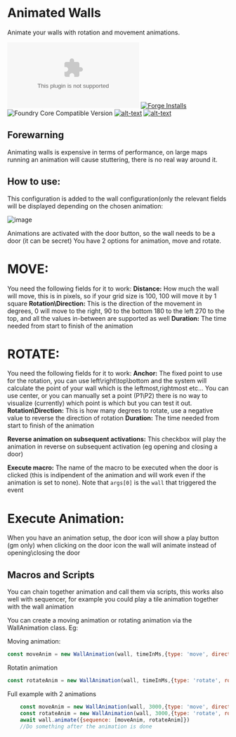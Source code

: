 # Animated Walls
Animate your walls with rotation and movement animations.

![Latest Release Download Count](https://img.shields.io/github/downloads/theripper93/animated-walls/latest/module.zip?color=2b82fc&label=DOWNLOADS&style=for-the-badge) [![Forge Installs](https://img.shields.io/badge/dynamic/json?label=Forge%20Installs&query=package.installs&suffix=%25&url=https%3A%2F%2Fforge-vtt.com%2Fapi%2Fbazaar%2Fpackage%2Fanimated-walls&colorB=03ff1c&style=for-the-badge)](https://forge-vtt.com/bazaar#package=animated-walls) ![Foundry Core Compatible Version](https://img.shields.io/badge/dynamic/json.svg?url=https%3A%2F%2Fraw.githubusercontent.com%2Ftheripper93%2Fanimated-walls%2Fmain%2Fmodule.json&label=Foundry%20Version&query=$.compatibleCoreVersion&colorB=orange&style=for-the-badge) [![alt-text](https://img.shields.io/badge/-Patreon-%23ff424d?style=for-the-badge)](https://www.patreon.com/theripper93) [![alt-text](https://img.shields.io/badge/-Discord-%235662f6?style=for-the-badge)](https://discord.gg/F53gBjR97G)

## Forewarning

Animating walls is expensive in terms of performance, on large maps running an animation will cause stuttering, there is no real way around it.

## How to use:

This configuration is added to the wall configuration(only the relevant fields will be displayed depending on the chosen animation:

![image](https://user-images.githubusercontent.com/1346839/127773170-6f6c18f2-f2a2-4be7-971a-55d97a84b8ed.png)

Animations are activated with the door button, so the wall needs to be a door (it can be secret)
You have 2 options for animation, move and rotate.

# MOVE:
You need the following fields for it to work:
**Distance:** How much the wall will move, this is in pixels, so if your grid size is 100, 100 will move it by 1 square
**Rotation\Direction:** This is the direction of the movement in degrees, 0 will move to the right, 90 to the bottom 180 to the left 270 to the top, and all the values in-between are supported as well
**Duration:** The time needed from start to finish of the animation

# ROTATE:
You need the following fields for it to work:
**Anchor:** The fixed point to use for the rotation, you can use left\right\top\bottom and the system will calculate the point of your wall which is the leftmost,rightmost etc... You can use center, or you can manually set a point (P1\P2) there is no way to visualize (currently) which point is which but you can test it out.
**Rotation\Direction:** This is how many degrees to rotate, use a negative value to reverse the direction of rotation
**Duration:** The time needed from start to finish of the animation

**Reverse animation on subsequent activations:** This checkbox will play the animation in reverse on subsequent activation (eg opening and closing a door)

**Execute macro:** The name of the macro to be executed when the door is clicked (this is indipendent of the animation and will work even if the animation is set to none). Note that `args[0]` is the `wall` that triggered the event

# Execute Animation:
When you have an animation setup, the door icon will show a play button (gm only) when clicking on the door icon the wall will animate instead of opening\closing the door

## Macros and Scripts

You can chain together animation and call them via scripts, this works also well with sequencer, for example you could play a tile animation together with the wall animation

You can create a moving animation or rotating animation via the WallAnimation class. Eg:

Moving animation:

```js
const moveAnim = new WallAnimation(wall, timeInMs,{type: 'move', direction: inRadians, distance: inPixels})
```

Rotatin animation

```js
const rotateAnim = new WallAnimation(wall, timeInMs,{type: 'rotate', rotation: inRadians, anchor: "p1"||"p2"||"c"})
```

Full example with 2 animations

```js
    const moveAnim = new WallAnimation(wall, 3000,{type: 'move', direction: Math.PI, distance: 1000})
    const rotateAnim = new WallAnimation(wall, 3000,{type: 'rotate', rotation: Math.PI, anchor: "p1"})
    await wall.animate({sequence: [moveAnim, rotateAnim]})
    //Do something after the animation is done
```
